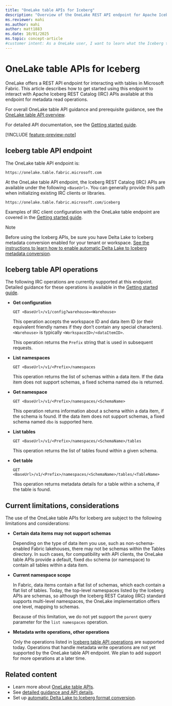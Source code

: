 ```yaml
---
title: "OneLake table APIs for Iceberg"
description: "Overview of the OneLake REST API endpoint for Apache Iceberg REST Catalog (IRC) APIs in Microsoft Fabric."
ms.reviewer: mahi
ms.author: mahi
author: matt1883
ms.date: 10/01/2025
ms.topic: concept-article
#customer intent: As a OneLake user, I want to learn what the Iceberg table APIs are, what operations they support, and any current limitations or considerations, so that I can understand how to interact with my Fabric data using the Iceberg REST Catalog standard.
---
```


# OneLake table APIs for Iceberg

OneLake offers a REST API endpoint for interacting with tables in Microsoft Fabric. This article describes how to get started using this endpoint to interact with Apache Iceberg REST Catalog (IRC) APIs available at this endpoint for metadata read operations.

For overall OneLake table API guidance and prerequisite guidance, see the [OneLake table API overview](./onelake-table-apis.md).

For detailed API documentation, see the [Getting started guide](./iceberg-table-apis-getting-started.md#client-quickstart-examples). 

[!INCLUDE [feature-preview-note](../../includes/feature-preview-note.md)]

## Iceberg table API endpoint

The OneLake table API endpoint is:

```
https://onelake.table.fabric.microsoft.com
```

At the OneLake table API endpoint, the Iceberg REST Catalog (IRC) APIs are available under the following `<BaseUrl>`. You can generally provide this path when initializing existing IRC clients or libraries.

```
https://onelake.table.fabric.microsoft.com/iceberg
```

Examples of IRC client configuration with the OneLake table endpoint are covered in the [Getting started guide](./iceberg-table-apis-getting-started.md#client-quickstart-examples).

> [!NOTE]
> Before using the Iceberg APIs, be sure you have Delta Lake to Iceberg metadata conversion enabled for your tenant or workspace. [See the instructions to learn how to enable automatic Delta Lake to Iceberg metadata conversion](../onelake-iceberg-tables.md#virtualize-delta-lake-tables-as-iceberg).

## Iceberg table API operations

The following IRC operations are currently supported at this endpoint. Detailed guidance for these operations is available in the [Getting started guide](./iceberg-table-apis-getting-started.md#example-requests-and-responses).

- **Get configuration**
    
    `GET <BaseUrl>/v1/config?warehouse=<Warehouse>`

    This operation accepts the workspace ID and data item ID (or their equivalent friendly names if they don’t contain any special characters). `<Warehouse>` is typically `<WorkspaceID>/<dataItemID>`.
    
    This operation returns the `Prefix` string that is used in subsequent requests.

- **List namespaces**

    `GET <BaseUrl>/v1/<Prefix>/namespaces`

    This operation returns the list of schemas within a data item. If the data item does not support schemas, a fixed schema named `dbo` is returned.

- **Get namespace**

    `GET <BaseUrl>/v1/<Prefix>/namespaces/<SchemaName>`

    This operation returns information about a schema within a data item, if the schema is found. If the data item does not support schemas, a fixed schema named `dbo` is supported here.

- **List tables**

    `GET <BaseUrl>/v1/<Prefix>/namespaces/<SchemaName>/tables`

    This operation returns the list of tables found within a given schema.

- **Get table**

    `GET <BaseUrl>/v1/<Prefix>/namespaces/<SchemaName>/tables/<TableName>`

    This operation returns metadata details for a table within a schema, if the table is found.

## Current limitations, considerations

The use of the OneLake table APIs for Iceberg are subject to the following limitations and considerations:

- **Certain data items may not support schemas**

    Depending on the type of data item you use, such as non-schema-enabled Fabric lakehouses, there may not be schemas within the Tables directory. In such cases, for compatibility with API clients, the OneLake table APIs provide a default, fixed `dbo` schema (or namespace) to contain all tables within a data item.

- **Current namespace scope**

    In Fabric, data items contain a flat list of schemas, which each contain a flat list of tables. Today, the top-level namespaces listed by the Iceberg APIs are schemas, so although the Iceberg REST Catalog (IRC) standard supports multi-level namespaces, the OneLake implementation offers one level, mapping to schemas.

    Because of this limitation, we do not yet support the `parent` query parameter for the `list namespaces` operation.

- **Metadata write operations, other operations**

    Only the operations listed in [Iceberg table API operations](#iceberg-table-api-operations) are supported today. Operations that handle metadata write operations are not yet supported by the OneLake table API endpoint. We plan to add support for more operations at a later time.

## Related content

- Learn more about [OneLake table APIs](./table-apis-overview.md).
- See [detailed guidance and API details](./iceberg-table-apis-getting-started.md).
- Set up [automatic Delta Lake to Iceberg format conversion](../onelake-iceberg-tables.md#virtualize-delta-lake-tables-as-iceberg).
